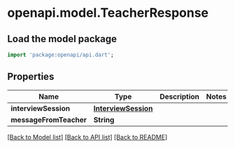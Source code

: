 # openapi.model.TeacherResponse

## Load the model package
```dart
import 'package:openapi/api.dart';
```

## Properties
Name | Type | Description | Notes
------------ | ------------- | ------------- | -------------
**interviewSession** | [**InterviewSession**](InterviewSession.md) |  | 
**messageFromTeacher** | **String** |  | 

[[Back to Model list]](../README.md#documentation-for-models) [[Back to API list]](../README.md#documentation-for-api-endpoints) [[Back to README]](../README.md)


